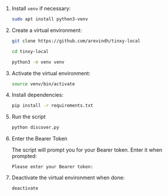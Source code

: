 1. Install `venv` if necessary:

   ```bash
   sudo apt install python3-venv
   ```

2. Create a virtual environment:

   ```bash
   git clone https://github.com/arevindh/tinxy-local

   cd tinxy-local

   python3 -m venv venv
   ```

3. Activate the virtual environment:

   ```bash
   source venv/bin/activate
   ```

4. Install dependencies:

   ```bash
   pip install -r requirements.txt
   ```

5. Run the script

   ```bash
   python discover.py
   ```

6. Enter the Bearer Token

   The script will prompt you for your Bearer token. Enter it when prompted:

   ```plaintext
   Please enter your Bearer token: 
   ```

7. Deactivate the virtual environment when done:

   ```bash
   deactivate
   ```
